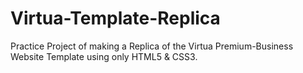 # Virtua-Template-Replica
Practice Project of making a Replica of the Virtua Premium-Business Website Template using only HTML5 &amp; CSS3.
